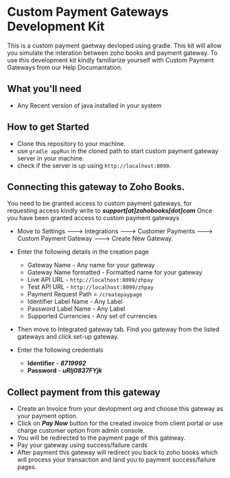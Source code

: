 # Custom Payment Gateways Development Kit

This is a custom payment gaetway devloped using gradle. This kit will allow you simulate the interation between zoho books and payment gateway. To use this development kit kindly familiarize yourself with Custom Payment Gateways from our Help Documantation.

## What you'll need
 - Any Recent version of java installed in your system

## How to get Started

  - Clone this repository to your machine.
  - use `gradle appRun` in the cloned path to start custom payment gateway server in your machine.
  - check if the server is up using `http://localhost:8099`.
  
## Connecting this gateway to Zoho Books.

You need to be granted access to custom payment gateways, for requesting access kindly write to ***support[at]zohobooks[dot]com***
Once you have been granted access to custom payment gateways 

  - Move to  Settings ---> Integrations ---> Customer Payments ---> Custom Payment Gateway ---> Create New Gateway.
  - Enter the following details in the creation page
    - Gateway Name - Any name for your gateway
    - Gateway Name formatted - Formatted name for your gateway
    - Live API URL - `http://localhost:8099/zhpay`
    - Test API URL - `http://localhost:8099/zhpay`
    - Payment Request Path = `/createpaypage`
    - Identifier Label Name - Any Label
    - Password Label Name - Any Label
    - Supported Currencies - Any set of currencies
  - Then move to Integrated gateway tab. Find you gateway from the listed gateways and click set-up gateway.
  - Enter the following credentials
  
    - **Identifier** - ***8719992***
    - **Password** - ***uRIj0837FYjk***

## Collect payment from this gateway
    
  - Create an Invoice from your devlopment org and choose this gateway as your payment option.
  - Click on  ***Pay Now*** button for the created invoice from client portal or use charge customer option from admin console.
  - You will be redirected to the payment page of this gateway.
  - Pay your gateway using success/failure cards
  - After payment this gateway will redirect you back to zoho books which will process your transaction and land you to payment success/failure pages.
    
    
    

 
